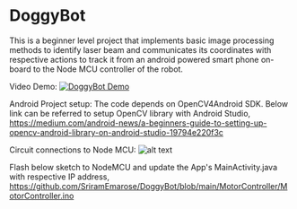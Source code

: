 # DoggyBot


This is a beginner level project that implements basic image processing methods to identify laser beam and communicates its coordinates with respective actions to track it from an android powered smart phone on-board to the Node MCU controller of the robot.

Video Demo:
[![DoggyBot Demo](https://github.com/SriramEmarose/DoggyBot/blob/main/DoggyBot.jpg)](https://www.youtube.com/watch?v=9CTfsazdAcw&ab_channel=DhiAstra "DoggyBot Demo")



Android Project setup:
The code depends on OpenCV4Android SDK. Below link can be referred to setup OpenCV library with Android Studio,
https://medium.com/android-news/a-beginners-guide-to-setting-up-opencv-android-library-on-android-studio-19794e220f3c


Circuit connections to Node MCU:
![alt text](https://github.com/SriramEmarose/DoggyBot/blob/main/NodeMCU_Connections.png)


Flash below sketch to NodeMCU and update the App's MainActivity.java with respective IP address,
https://github.com/SriramEmarose/DoggyBot/blob/main/MotorController/MotorController.ino
